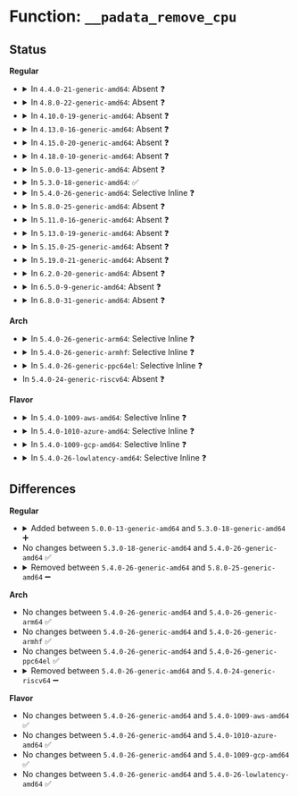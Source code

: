 # Function: <code>__padata_remove_cpu</code>

## Status
<b>Regular</b>
<ul>
<li>
<details>
<summary>In <code>4.4.0-21-generic-amd64</code>: Absent ❓</summary>

```json
{
  "name": "__padata_remove_cpu",
  "collision_type": "Unique Static",
  "inline_type": "Selective",
  "funcs": [
    {
      "addr": 18446744071580461472,
      "name": "__padata_remove_cpu",
      "external": false,
      "loc": "kernel/padata.c:733",
      "file": "kernel/padata.c",
      "inline": "not declared, inlined",
      "caller_inline": [
        "kernel/padata.c:padata_cpu_callback",
        "kernel/padata.c:padata_remove_cpu"
      ],
      "caller_func": [
        "kernel/padata.c:padata_cpu_callback",
        "kernel/padata.c:padata_remove_cpu"
      ]
    }
  ],
  "symbols": [
    {
      "addr": 18446744071580461472,
      "name": "__padata_remove_cpu.part.8",
      "section": ".text",
      "bind": "STB_LOCAL",
      "size": 153
    }
  ]
}
```
</details>
</li>
<li>
<details>
<summary>In <code>4.8.0-22-generic-amd64</code>: Absent ❓</summary>

```json
{
  "name": "__padata_remove_cpu",
  "collision_type": "Unique Static",
  "inline_type": "Selective",
  "funcs": [
    {
      "addr": 18446744071580536631,
      "name": "__padata_remove_cpu",
      "external": false,
      "loc": "kernel/padata.c:707",
      "file": "kernel/padata.c",
      "inline": "not declared, inlined",
      "caller_inline": [
        "kernel/padata.c:padata_cpu_callback",
        "kernel/padata.c:padata_remove_cpu"
      ],
      "caller_func": [
        "kernel/padata.c:padata_cpu_callback",
        "kernel/padata.c:padata_remove_cpu"
      ]
    }
  ],
  "symbols": [
    {
      "addr": 18446744071580536256,
      "name": "__padata_remove_cpu.part.7",
      "section": ".text",
      "bind": "STB_LOCAL",
      "size": 205
    }
  ]
}
```
</details>
</li>
<li>
<details>
<summary>In <code>4.10.0-19-generic-amd64</code>: Absent ❓</summary>

```json
{
  "name": "__padata_remove_cpu",
  "collision_type": "Unique Static",
  "inline_type": "Selective",
  "funcs": [
    {
      "addr": 18446744071580600624,
      "name": "__padata_remove_cpu",
      "external": false,
      "loc": "kernel/padata.c:704",
      "file": "kernel/padata.c",
      "inline": "not declared, inlined",
      "caller_inline": [
        "kernel/padata.c:padata_cpu_prep_down",
        "kernel/padata.c:padata_remove_cpu"
      ],
      "caller_func": [
        "kernel/padata.c:padata_cpu_prep_down",
        "kernel/padata.c:padata_remove_cpu"
      ]
    }
  ],
  "symbols": [
    {
      "addr": 18446744071580600240,
      "name": "__padata_remove_cpu.part.9",
      "section": ".text",
      "bind": "STB_LOCAL",
      "size": 147
    }
  ]
}
```
</details>
</li>
<li>
<details>
<summary>In <code>4.13.0-16-generic-amd64</code>: Absent ❓</summary>

```json
{
  "name": "__padata_remove_cpu",
  "collision_type": "Unique Static",
  "inline_type": "Selective",
  "funcs": [
    {
      "addr": 18446744071580631044,
      "name": "__padata_remove_cpu",
      "external": false,
      "loc": "kernel/padata.c:700",
      "file": "kernel/padata.c",
      "inline": "not declared, inlined",
      "caller_inline": [
        "kernel/padata.c:padata_cpu_prep_down",
        "kernel/padata.c:padata_remove_cpu"
      ],
      "caller_func": [
        "kernel/padata.c:padata_cpu_prep_down",
        "kernel/padata.c:padata_remove_cpu"
      ]
    }
  ],
  "symbols": [
    {
      "addr": 18446744071580630656,
      "name": "__padata_remove_cpu.part.9",
      "section": ".text",
      "bind": "STB_LOCAL",
      "size": 147
    }
  ]
}
```
</details>
</li>
<li>
<details>
<summary>In <code>4.15.0-20-generic-amd64</code>: Absent ❓</summary>

```json
{
  "name": "__padata_remove_cpu",
  "collision_type": "Unique Static",
  "inline_type": "Selective",
  "funcs": [
    {
      "addr": 18446744071580712084,
      "name": "__padata_remove_cpu",
      "external": false,
      "loc": "kernel/padata.c:765",
      "file": "kernel/padata.c",
      "inline": "not declared, inlined",
      "caller_inline": [
        "kernel/padata.c:padata_cpu_prep_down",
        "kernel/padata.c:padata_remove_cpu"
      ],
      "caller_func": [
        "kernel/padata.c:padata_cpu_prep_down",
        "kernel/padata.c:padata_remove_cpu"
      ]
    }
  ],
  "symbols": [
    {
      "addr": 18446744071580711696,
      "name": "__padata_remove_cpu.part.9",
      "section": ".text",
      "bind": "STB_LOCAL",
      "size": 147
    }
  ]
}
```
</details>
</li>
<li>
<details>
<summary>In <code>4.18.0-10-generic-amd64</code>: Absent ❓</summary>

```json
{
  "name": "__padata_remove_cpu",
  "collision_type": "Unique Static",
  "inline_type": "Selective",
  "funcs": [
    {
      "addr": 18446744071580843732,
      "name": "__padata_remove_cpu",
      "external": false,
      "loc": "kernel/padata.c:766",
      "file": "kernel/padata.c",
      "inline": "not declared, inlined",
      "caller_inline": [
        "kernel/padata.c:padata_cpu_prep_down",
        "kernel/padata.c:padata_remove_cpu"
      ],
      "caller_func": [
        "kernel/padata.c:padata_cpu_prep_down",
        "kernel/padata.c:padata_remove_cpu"
      ]
    }
  ],
  "symbols": [
    {
      "addr": 18446744071580843344,
      "name": "__padata_remove_cpu.part.13",
      "section": ".text",
      "bind": "STB_LOCAL",
      "size": 147
    }
  ]
}
```
</details>
</li>
<li>
<details>
<summary>In <code>5.0.0-13-generic-amd64</code>: Absent ❓</summary>

```json
{
  "name": "__padata_remove_cpu",
  "collision_type": "Unique Static",
  "inline_type": "Selective",
  "funcs": [
    {
      "addr": 18446744071580913028,
      "name": "__padata_remove_cpu",
      "external": false,
      "loc": "kernel/padata.c:766",
      "file": "kernel/padata.c",
      "inline": "not declared, inlined",
      "caller_inline": [
        "kernel/padata.c:padata_cpu_prep_down",
        "kernel/padata.c:padata_remove_cpu"
      ],
      "caller_func": [
        "kernel/padata.c:padata_cpu_prep_down",
        "kernel/padata.c:padata_remove_cpu"
      ]
    }
  ],
  "symbols": [
    {
      "addr": 18446744071580912800,
      "name": "__padata_remove_cpu.part.14",
      "section": ".text",
      "bind": "STB_LOCAL",
      "size": 147
    }
  ]
}
```
</details>
</li>
<li>
<details>
<summary>In <code>5.3.0-18-generic-amd64</code>: ✅</summary>

```c
int __padata_remove_cpu(struct padata_instance * pinst, int cpu)
```

```json
{
  "name": "__padata_remove_cpu",
  "collision_type": "Unique Static",
  "inline_type": "No",
  "funcs": [
    {
      "addr": 18446744071581010400,
      "name": "__padata_remove_cpu",
      "external": false,
      "loc": "kernel/padata.c:778",
      "file": "kernel/padata.c",
      "inline": "seen, unknown",
      "caller_inline": [],
      "caller_func": [
        "kernel/padata.c:padata_cpu_prep_down",
        "kernel/padata.c:padata_remove_cpu"
      ]
    }
  ],
  "symbols": [
    {
      "addr": 18446744071581010400,
      "name": "__padata_remove_cpu",
      "section": ".text",
      "bind": "STB_LOCAL",
      "size": 177
    }
  ]
}
```
</details>
</li>
<li>
<details>
<summary>In <code>5.4.0-26-generic-amd64</code>: Selective Inline ❓</summary>

```c
int __padata_remove_cpu(struct padata_instance * pinst, int cpu)
```

```json
{
  "name": "__padata_remove_cpu",
  "collision_type": "Unique Static",
  "inline_type": "Selective",
  "funcs": [
    {
      "addr": 18446744071581064720,
      "name": "__padata_remove_cpu",
      "external": false,
      "loc": "kernel/padata.c:724",
      "file": "kernel/padata.c",
      "inline": "not declared, inlined",
      "caller_inline": [],
      "caller_func": [
        "kernel/padata.c:padata_cpu_dead",
        "kernel/padata.c:padata_remove_cpu"
      ]
    }
  ],
  "symbols": [
    {
      "addr": 18446744071581064720,
      "name": "__padata_remove_cpu",
      "section": ".text",
      "bind": "STB_LOCAL",
      "size": 130
    }
  ]
}
```
</details>
</li>
<li>
<details>
<summary>In <code>5.8.0-25-generic-amd64</code>: Absent ❓</summary>

```json
{
  "name": "__padata_remove_cpu",
  "collision_type": "Unique Static",
  "inline_type": "Full",
  "funcs": [
    {
      "addr": 18446744071581244443,
      "name": "__padata_remove_cpu",
      "external": false,
      "loc": "kernel/padata.c:847",
      "file": "kernel/padata.c",
      "inline": "not declared, inlined",
      "caller_inline": [
        "kernel/padata.c:padata_cpu_dead"
      ],
      "caller_func": []
    }
  ],
  "symbols": []
}
```
</details>
</li>
<li>
<details>
<summary>In <code>5.11.0-16-generic-amd64</code>: Absent ❓</summary>

```json
{
  "name": "__padata_remove_cpu",
  "collision_type": "Unique Static",
  "inline_type": "Full",
  "funcs": [
    {
      "addr": 18446744071581286347,
      "name": "__padata_remove_cpu",
      "external": false,
      "loc": "kernel/padata.c:779",
      "file": "kernel/padata.c",
      "inline": "not declared, inlined",
      "caller_inline": [
        "kernel/padata.c:padata_cpu_dead"
      ],
      "caller_func": []
    }
  ],
  "symbols": []
}
```
</details>
</li>
<li>
<details>
<summary>In <code>5.13.0-19-generic-amd64</code>: Absent ❓</summary>

```json
{
  "name": "__padata_remove_cpu",
  "collision_type": "Unique Static",
  "inline_type": "Full",
  "funcs": [
    {
      "addr": 18446744071581304075,
      "name": "__padata_remove_cpu",
      "external": false,
      "loc": "kernel/padata.c:779",
      "file": "kernel/padata.c",
      "inline": "not declared, inlined",
      "caller_inline": [
        "kernel/padata.c:padata_cpu_dead"
      ],
      "caller_func": []
    }
  ],
  "symbols": []
}
```
</details>
</li>
<li>
<details>
<summary>In <code>5.15.0-25-generic-amd64</code>: Absent ❓</summary>

```json
{
  "name": "__padata_remove_cpu",
  "collision_type": "Unique Static",
  "inline_type": "Full",
  "funcs": [
    {
      "addr": 18446744071581548843,
      "name": "__padata_remove_cpu",
      "external": false,
      "loc": "kernel/padata.c:766",
      "file": "kernel/padata.c",
      "inline": "not declared, inlined",
      "caller_inline": [
        "kernel/padata.c:padata_cpu_dead"
      ],
      "caller_func": []
    }
  ],
  "symbols": []
}
```
</details>
</li>
<li>
<details>
<summary>In <code>5.19.0-21-generic-amd64</code>: Absent ❓</summary>

```json
{
  "name": "__padata_remove_cpu",
  "collision_type": "Unique Static",
  "inline_type": "Full",
  "funcs": [
    {
      "addr": 18446744071581901154,
      "name": "__padata_remove_cpu",
      "external": false,
      "loc": "kernel/padata.c:766",
      "file": "kernel/padata.c",
      "inline": "not declared, inlined",
      "caller_inline": [
        "kernel/padata.c:padata_cpu_dead"
      ],
      "caller_func": []
    }
  ],
  "symbols": []
}
```
</details>
</li>
<li>
<details>
<summary>In <code>6.2.0-20-generic-amd64</code>: Absent ❓</summary>

```json
{
  "name": "__padata_remove_cpu",
  "collision_type": "Unique Static",
  "inline_type": "Full",
  "funcs": [
    {
      "addr": 18446744071582335026,
      "name": "__padata_remove_cpu",
      "external": false,
      "loc": "kernel/padata.c:779",
      "file": "kernel/padata.c",
      "inline": "not declared, inlined",
      "caller_inline": [
        "kernel/padata.c:padata_cpu_dead"
      ],
      "caller_func": []
    }
  ],
  "symbols": []
}
```
</details>
</li>
<li>
<details>
<summary>In <code>6.5.0-9-generic-amd64</code>: Absent ❓</summary>

```json
{
  "name": "__padata_remove_cpu",
  "collision_type": "Unique Static",
  "inline_type": "Full",
  "funcs": [
    {
      "addr": 18446744071582536242,
      "name": "__padata_remove_cpu",
      "external": false,
      "loc": "kernel/padata.c:779",
      "file": "kernel/padata.c",
      "inline": "not declared, inlined",
      "caller_inline": [
        "kernel/padata.c:padata_cpu_dead"
      ],
      "caller_func": []
    }
  ],
  "symbols": []
}
```
</details>
</li>
<li>
<details>
<summary>In <code>6.8.0-31-generic-amd64</code>: Absent ❓</summary>

```json
{
  "name": "__padata_remove_cpu",
  "collision_type": "Unique Static",
  "inline_type": "Full",
  "funcs": [
    {
      "addr": 18446744071582705058,
      "name": "__padata_remove_cpu",
      "external": false,
      "loc": "kernel/padata.c:779",
      "file": "kernel/padata.c",
      "inline": "not declared, inlined",
      "caller_inline": [
        "kernel/padata.c:padata_cpu_dead"
      ],
      "caller_func": []
    }
  ],
  "symbols": []
}
```
</details>
</li>
</ul>
<b>Arch</b>
<ul>
<li>
<details>
<summary>In <code>5.4.0-26-generic-arm64</code>: Selective Inline ❓</summary>

```c
int __padata_remove_cpu(struct padata_instance * pinst, int cpu)
```

```json
{
  "name": "__padata_remove_cpu",
  "collision_type": "Unique Static",
  "inline_type": "Selective",
  "funcs": [
    {
      "addr": 18446603336492422736,
      "name": "__padata_remove_cpu",
      "external": false,
      "loc": "kernel/padata.c:724",
      "file": "kernel/padata.c",
      "inline": "not declared, inlined",
      "caller_inline": [],
      "caller_func": [
        "kernel/padata.c:padata_cpu_dead",
        "kernel/padata.c:padata_remove_cpu"
      ]
    }
  ],
  "symbols": [
    {
      "addr": 18446603336492422736,
      "name": "__padata_remove_cpu",
      "section": ".text",
      "bind": "STB_LOCAL",
      "size": 212
    }
  ]
}
```
</details>
</li>
<li>
<details>
<summary>In <code>5.4.0-26-generic-armhf</code>: Selective Inline ❓</summary>

```c
int __padata_remove_cpu(struct padata_instance * pinst, int cpu)
```

```json
{
  "name": "__padata_remove_cpu",
  "collision_type": "Unique Static",
  "inline_type": "Selective",
  "funcs": [
    {
      "addr": 3226306784,
      "name": "__padata_remove_cpu",
      "external": false,
      "loc": "kernel/padata.c:724",
      "file": "kernel/padata.c",
      "inline": "not declared, inlined",
      "caller_inline": [],
      "caller_func": [
        "kernel/padata.c:padata_cpu_dead",
        "kernel/padata.c:padata_remove_cpu"
      ]
    }
  ],
  "symbols": [
    {
      "addr": 3226306784,
      "name": "__padata_remove_cpu",
      "section": ".text",
      "bind": "STB_LOCAL",
      "size": 172
    }
  ]
}
```
</details>
</li>
<li>
<details>
<summary>In <code>5.4.0-26-generic-ppc64el</code>: Selective Inline ❓</summary>

```c
int __padata_remove_cpu(struct padata_instance * pinst, int cpu)
```

```json
{
  "name": "__padata_remove_cpu",
  "collision_type": "Unique Static",
  "inline_type": "Selective",
  "funcs": [
    {
      "addr": 13835058055285693552,
      "name": "__padata_remove_cpu",
      "external": false,
      "loc": "kernel/padata.c:724",
      "file": "kernel/padata.c",
      "inline": "not declared, inlined",
      "caller_inline": [],
      "caller_func": [
        "kernel/padata.c:padata_cpu_dead",
        "kernel/padata.c:padata_remove_cpu"
      ]
    }
  ],
  "symbols": [
    {
      "addr": 13835058055285693552,
      "name": "__padata_remove_cpu",
      "section": ".text",
      "bind": "STB_LOCAL",
      "size": 260
    }
  ]
}
```
</details>
</li>
<li>
In <code>5.4.0-24-generic-riscv64</code>: Absent ❓
</li>
</ul>
<b>Flavor</b>
<ul>
<li>
<details>
<summary>In <code>5.4.0-1009-aws-amd64</code>: Selective Inline ❓</summary>

```c
int __padata_remove_cpu(struct padata_instance * pinst, int cpu)
```

```json
{
  "name": "__padata_remove_cpu",
  "collision_type": "Unique Static",
  "inline_type": "Selective",
  "funcs": [
    {
      "addr": 18446744071581033568,
      "name": "__padata_remove_cpu",
      "external": false,
      "loc": "kernel/padata.c:724",
      "file": "kernel/padata.c",
      "inline": "not declared, inlined",
      "caller_inline": [],
      "caller_func": [
        "kernel/padata.c:padata_cpu_dead",
        "kernel/padata.c:padata_remove_cpu"
      ]
    }
  ],
  "symbols": [
    {
      "addr": 18446744071581033568,
      "name": "__padata_remove_cpu",
      "section": ".text",
      "bind": "STB_LOCAL",
      "size": 130
    }
  ]
}
```
</details>
</li>
<li>
<details>
<summary>In <code>5.4.0-1010-azure-amd64</code>: Selective Inline ❓</summary>

```c
int __padata_remove_cpu(struct padata_instance * pinst, int cpu)
```

```json
{
  "name": "__padata_remove_cpu",
  "collision_type": "Unique Static",
  "inline_type": "Selective",
  "funcs": [
    {
      "addr": 18446744071580979648,
      "name": "__padata_remove_cpu",
      "external": false,
      "loc": "kernel/padata.c:724",
      "file": "kernel/padata.c",
      "inline": "not declared, inlined",
      "caller_inline": [],
      "caller_func": [
        "kernel/padata.c:padata_cpu_dead",
        "kernel/padata.c:padata_remove_cpu"
      ]
    }
  ],
  "symbols": [
    {
      "addr": 18446744071580979648,
      "name": "__padata_remove_cpu",
      "section": ".text",
      "bind": "STB_LOCAL",
      "size": 130
    }
  ]
}
```
</details>
</li>
<li>
<details>
<summary>In <code>5.4.0-1009-gcp-amd64</code>: Selective Inline ❓</summary>

```c
int __padata_remove_cpu(struct padata_instance * pinst, int cpu)
```

```json
{
  "name": "__padata_remove_cpu",
  "collision_type": "Unique Static",
  "inline_type": "Selective",
  "funcs": [
    {
      "addr": 18446744071581024768,
      "name": "__padata_remove_cpu",
      "external": false,
      "loc": "kernel/padata.c:724",
      "file": "kernel/padata.c",
      "inline": "not declared, inlined",
      "caller_inline": [],
      "caller_func": [
        "kernel/padata.c:padata_cpu_dead",
        "kernel/padata.c:padata_remove_cpu"
      ]
    }
  ],
  "symbols": [
    {
      "addr": 18446744071581024768,
      "name": "__padata_remove_cpu",
      "section": ".text",
      "bind": "STB_LOCAL",
      "size": 130
    }
  ]
}
```
</details>
</li>
<li>
<details>
<summary>In <code>5.4.0-26-lowlatency-amd64</code>: Selective Inline ❓</summary>

```c
int __padata_remove_cpu(struct padata_instance * pinst, int cpu)
```

```json
{
  "name": "__padata_remove_cpu",
  "collision_type": "Unique Static",
  "inline_type": "Selective",
  "funcs": [
    {
      "addr": 18446744071581086784,
      "name": "__padata_remove_cpu",
      "external": false,
      "loc": "kernel/padata.c:724",
      "file": "kernel/padata.c",
      "inline": "not declared, inlined",
      "caller_inline": [],
      "caller_func": [
        "kernel/padata.c:padata_cpu_dead",
        "kernel/padata.c:padata_remove_cpu"
      ]
    }
  ],
  "symbols": [
    {
      "addr": 18446744071581086784,
      "name": "__padata_remove_cpu",
      "section": ".text",
      "bind": "STB_LOCAL",
      "size": 130
    }
  ]
}
```
</details>
</li>
</ul>

## Differences
<b>Regular</b>
<ul>
<li>
<details>
<summary>Added between <code>5.0.0-13-generic-amd64</code> and <code>5.3.0-18-generic-amd64</code> ➕</summary>

```c
int __padata_remove_cpu(struct padata_instance * pinst, int cpu)
```
</details>
</li>
<li>
No changes between <code>5.3.0-18-generic-amd64</code> and <code>5.4.0-26-generic-amd64</code> ✅
</li>
<li>
<details>
<summary>Removed between <code>5.4.0-26-generic-amd64</code> and <code>5.8.0-25-generic-amd64</code> ➖</summary>

```c
int __padata_remove_cpu(struct padata_instance * pinst, int cpu)
```
</details>
</li>
</ul>
<b>Arch</b>
<ul>
<li>
No changes between <code>5.4.0-26-generic-amd64</code> and <code>5.4.0-26-generic-arm64</code> ✅
</li>
<li>
No changes between <code>5.4.0-26-generic-amd64</code> and <code>5.4.0-26-generic-armhf</code> ✅
</li>
<li>
No changes between <code>5.4.0-26-generic-amd64</code> and <code>5.4.0-26-generic-ppc64el</code> ✅
</li>
<li>
<details>
<summary>Removed between <code>5.4.0-26-generic-amd64</code> and <code>5.4.0-24-generic-riscv64</code> ➖</summary>

```c
int __padata_remove_cpu(struct padata_instance * pinst, int cpu)
```
</details>
</li>
</ul>
<b>Flavor</b>
<ul>
<li>
No changes between <code>5.4.0-26-generic-amd64</code> and <code>5.4.0-1009-aws-amd64</code> ✅
</li>
<li>
No changes between <code>5.4.0-26-generic-amd64</code> and <code>5.4.0-1010-azure-amd64</code> ✅
</li>
<li>
No changes between <code>5.4.0-26-generic-amd64</code> and <code>5.4.0-1009-gcp-amd64</code> ✅
</li>
<li>
No changes between <code>5.4.0-26-generic-amd64</code> and <code>5.4.0-26-lowlatency-amd64</code> ✅
</li>
</ul>
